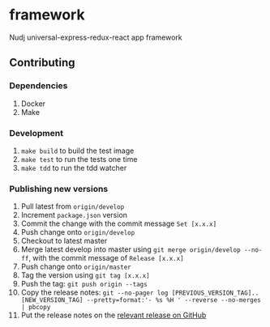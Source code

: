# framework

Nudj universal-express-redux-react app framework

## Contributing

### Dependencies

1. Docker
1. Make

### Development

1. `make build` to build the test image
1. `make test` to run the tests one time
1. `make tdd` to run the tdd watcher

### Publishing new versions

1. Pull latest from `origin/develop`
2. Increment `package.json` version
3. Commit the change with the commit message `Set [x.x.x]`
4. Push change onto `origin/develop`
5. Checkout to latest master
6. Merge latest develop into master using `git merge origin/develop --no-ff`, with the commit message of `Release [x.x.x]`
7. Push change onto `origin/master`
8. Tag the version using `git tag [x.x.x]`
9. Push the tag: `git push origin --tags`
10. Copy the release notes: `git --no-pager log [PREVIOUS_VERSION_TAG]..[NEW_VERSION_TAG] --pretty=format:'- %s %H ' --reverse --no-merges | pbcopy`
11. Put the release notes on the [relevant release on GitHub](https://github.com/nudj/components/releases)
